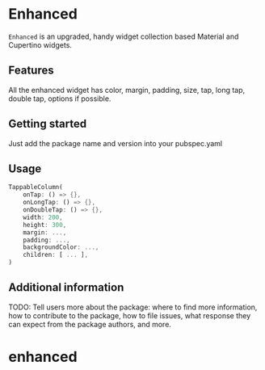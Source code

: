 # Enhanced

`Enhanced` is an upgraded, handy widget collection based Material and Cupertino widgets.

## Features

All the enhanced widget has color, margin, padding, size, tap, long tap, double tap, options if possible.


## Getting started

Just add the package name and version into your pubspec.yaml

## Usage



```dart
TappableColumn(
    onTap: () => {},
    onLongTap: () => {},
    onDoubleTap: () => {},
    width: 200,
    height: 300,
    margin: ...,
    padding: ...,
    backgroundColor: ...,
    children: [ ... ],
)
```

## Additional information

TODO: Tell users more about the package: where to find more information, how to 
contribute to the package, how to file issues, what response they can expect 
from the package authors, and more.
# enhanced
